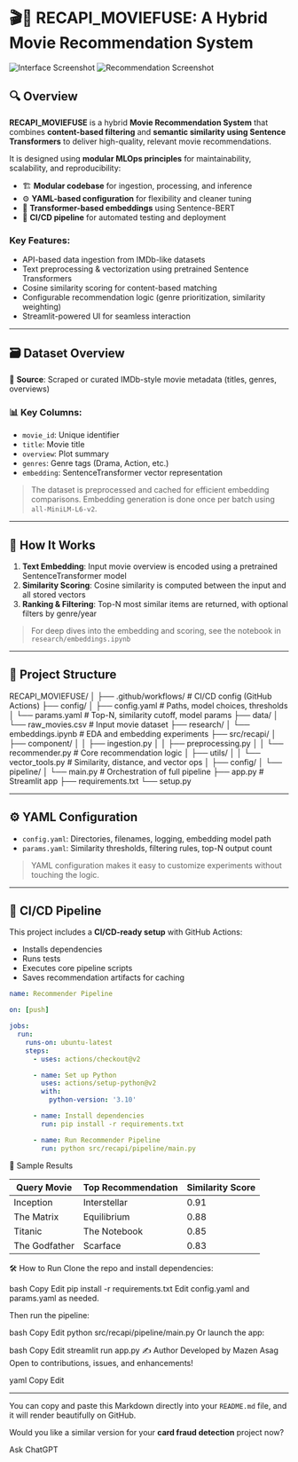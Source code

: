 # 🎬🧠 RECAPI_MOVIEFUSE: A Hybrid Movie Recommendation System

![Interface Screenshot](static/movies_homepage.PNG)
![Recommendation Screenshot](static/recommendation_demo.PNG)

## 🔍 Overview

**RECAPI_MOVIEFUSE** is a hybrid **Movie Recommendation System** that combines **content-based filtering** and **semantic similarity using Sentence Transformers** to deliver high-quality, relevant movie recommendations.

It is designed using **modular MLOps principles** for maintainability, scalability, and reproducibility:

- 🏗️ **Modular codebase** for ingestion, processing, and inference  
- ⚙️ **YAML-based configuration** for flexibility and cleaner tuning  
- 🧠 **Transformer-based embeddings** using Sentence-BERT  
- 🔄 **CI/CD pipeline** for automated testing and deployment  

### Key Features:

- API-based data ingestion from IMDb-like datasets  
- Text preprocessing & vectorization using pretrained Sentence Transformers  
- Cosine similarity scoring for content-based matching  
- Configurable recommendation logic (genre prioritization, similarity weighting)  
- Streamlit-powered UI for seamless interaction  

---

## 🗃️ Dataset Overview

🔗 **Source**: Scraped or curated IMDb-style movie metadata (titles, genres, overviews)

### 📊 Key Columns:

- `movie_id`: Unique identifier  
- `title`: Movie title  
- `overview`: Plot summary  
- `genres`: Genre tags (Drama, Action, etc.)  
- `embedding`: SentenceTransformer vector representation  

> The dataset is preprocessed and cached for efficient embedding comparisons. Embedding generation is done once per batch using `all-MiniLM-L6-v2`.

---

## 🧪 How It Works

1. **Text Embedding**: Input movie overview is encoded using a pretrained SentenceTransformer model  
2. **Similarity Scoring**: Cosine similarity is computed between the input and all stored vectors  
3. **Ranking & Filtering**: Top-N most similar items are returned, with optional filters by genre/year  

> For deep dives into the embedding and scoring, see the notebook in `research/embeddings.ipynb`

---

## 📁 Project Structure

RECAPI_MOVIEFUSE/
│
├── .github/workflows/ # CI/CD config (GitHub Actions)
├── config/
│ ├── config.yaml # Paths, model choices, thresholds
│ └── params.yaml # Top-N, similarity cutoff, model params
├── data/
│ └── raw_movies.csv # Input movie dataset
├── research/
│ └── embeddings.ipynb # EDA and embedding experiments
├── src/recapi/
│ ├── component/
│ │ ├── ingestion.py
│ │ ├── preprocessing.py
│ │ └── recommender.py # Core recommendation logic
│ ├── utils/
│ │ └── vector_tools.py # Similarity, distance, and vector ops
│ ├── config/
│ └── pipeline/
│ └── main.py # Orchestration of full pipeline
├── app.py # Streamlit app
├── requirements.txt
└── setup.py



---

## ⚙️ YAML Configuration

- `config.yaml`: Directories, filenames, logging, embedding model path  
- `params.yaml`: Similarity thresholds, filtering rules, top-N output count  

> YAML configuration makes it easy to customize experiments without touching the logic.

---

## 🚀 CI/CD Pipeline

This project includes a **CI/CD-ready setup** with GitHub Actions:

- Installs dependencies  
- Runs tests  
- Executes core pipeline scripts  
- Saves recommendation artifacts for caching  

``` yaml
name: Recommender Pipeline

on: [push]

jobs:
  run:
    runs-on: ubuntu-latest
    steps:
      - uses: actions/checkout@v2

      - name: Set up Python
        uses: actions/setup-python@v2
        with:
          python-version: '3.10'

      - name: Install dependencies
        run: pip install -r requirements.txt

      - name: Run Recommender Pipeline
        run: python src/recapi/pipeline/main.py

```
🎯 Sample Results

| Query Movie   | Top Recommendation | Similarity Score |
| ------------- | ------------------ | ---------------- |
| Inception     | Interstellar       | 0.91             |
| The Matrix    | Equilibrium        | 0.88             |
| Titanic       | The Notebook       | 0.85             |
| The Godfather | Scarface           | 0.83             |


🛠️ How to Run
Clone the repo and install dependencies:

bash
Copy
Edit
pip install -r requirements.txt
Edit config.yaml and params.yaml as needed.

Then run the pipeline:

bash
Copy
Edit
python src/recapi/pipeline/main.py
Or launch the app:

bash
Copy
Edit
streamlit run app.py
✍️ Author
Developed by Mazen Asag
Open to contributions, issues, and enhancements!

yaml
Copy
Edit

---

You can copy and paste this Markdown directly into your `README.md` file, and it will render beautifully on GitHub.

Would you like a similar version for your **card fraud detection** project now?







Ask ChatGPT
